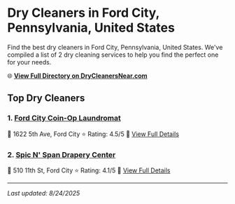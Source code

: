 # Dry Cleaners in Ford City, Pennsylvania, United States

Find the best dry cleaners in Ford City, Pennsylvania, United States. We've compiled a list of 2 dry cleaning services to help you find the perfect one for your needs.

🌐 **[View Full Directory on DryCleanersNear.com](https://drycleanersnear.com/city/US/Pennsylvania/Ford%20City)**

## Top Dry Cleaners

### 1. [Ford City Coin-Op Laundromat](https://drycleanersnear.com/dryCleaner/686735e1bb1702f4ee39b3eb/ford-city-coin-op-laundromat)
📍 1622 5th Ave, Ford City
⭐ Rating: 4.5/5
🔗 [View Full Details](https://drycleanersnear.com/dryCleaner/686735e1bb1702f4ee39b3eb/ford-city-coin-op-laundromat)

### 2. [Spic N' Span Drapery Center](https://drycleanersnear.com/dryCleaner/686735b3bb1702f4ee39b19c/spic-n-span-drapery-center)
📍 510 11th St, Ford City
⭐ Rating: 4.1/5
🔗 [View Full Details](https://drycleanersnear.com/dryCleaner/686735b3bb1702f4ee39b19c/spic-n-span-drapery-center)


---

*Last updated: 8/24/2025*
